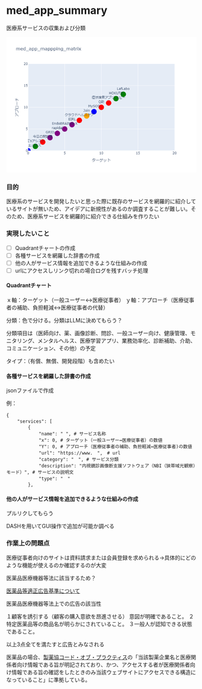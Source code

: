 # med_app_summary

医療系サービスの収集および分類

![マッピングマトリクス](images/med_app_scatter.png)

### 目的

医療系のサービスを開発したいと思った際に既存のサービスを網羅的に紹介しているサイトが無いため、アイデアに新規性があるのか調査することが難しい。そのため、医療系サービスを網羅的に紹介できる仕組みを作りたい

### 実現したいこと

- [ ] Quadrantチャートの作成
- [ ] 各種サービスを網羅した辞書の作成
- [ ] 他の人がサービス情報を追加できるような仕組みの作成
- [ ] urlにアクセスしリンク切れの場合ログを残すバッチ処理

#### Quadrantチャート

ｘ軸：ターゲット（一般ユーザー↔医療従事者）
ｙ軸：アプローチ（医療従事者の補助、負担軽減↔医療従事者の代替）

分類：色で分ける。分類はLLMに決めてもらう？

分類項目は（医師向け、薬、画像診断、問診、一般ユーザー向け、健康管理、モニタリング、メンタルヘルス、医療学習アプリ、業務効率化、診断補助、介助、コミュニケーション、その他）の予定

タイプ：（有償、無償、開発段階）も含めたい

#### 各種サービスを網羅した辞書の作成

jsonファイルで作成

例：

```
{
    "services": [
        {
            "name": " ", # サービス名称
            "x": 0, # ターゲット（一般ユーザー↔医療従事者）の数値
            "Y": 0, # アプローチ（医療従事者の補助、負担軽減↔医療従事者)の数値
            "url": "https://www.　",　# url
            "category": "　", # サービス分類
            "description": "内視鏡診画像断支援ソフトウェア（NBI（狭帯域光観察）モード）", # サービスの説明文
            "type": "　"
        },
```

#### 他の人がサービス情報を追加できるような仕組みの作成

プルリクしてもらう

DASHを用いてGUI操作で追加が可能か調べる

### 作業上の問題点

医療従事者向けのサイトは資料請求または会員登録を求められる→具体的にどのような機能が使えるのか確認するのが大変

医薬品医療機器等法に該当するため？

[医薬品等適正広告基準について](https://www.hokeniryo.metro.tokyo.lg.jp/documents/d/hokeniryo/r5_koukoku)

医薬品医療機器等法上での広告の該当性

１顧客を誘引する（顧客の購入意欲を昂進させる）
意図が明確であること。
２特定医薬品等の商品名が明らかにされていること。
３一般人が認知できる状態であること。

以上3点全てを満たすと広告とみなされる

医薬品の場合、[製薬協コード・オブ・プラクティス](https://www.jpma.or.jp/basis/code/index.html)の「当該製薬企業名と医療関係者向け情報である旨が明記されており、かつ、アクセスする者が医療関係者向け情報である旨の確認をしたときのみ当該ウェブサイトにアクセスできる構造になっていること」に準拠している。
